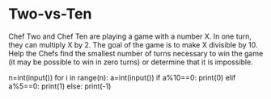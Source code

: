 # Two-vs-Ten
Chef Two and Chef Ten are playing a game with a number X. In one turn, they can multiply X by 2. The goal of the game is to make X divisible by 10.  Help the Chefs find the smallest number of turns necessary to win the game (it may be possible to win in zero turns) or determine that it is impossible.



n=int(input())
for i in range(n):
    a=int(input())
    if a%10==0:
        print(0)
    elif a%5==0:
        print(1)
    else:
        print(-1)
